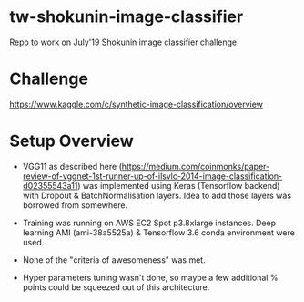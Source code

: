 # tw-shokunin-image-classifier
Repo to work on July'19 Shokunin image classifier challenge

# Challenge
https://www.kaggle.com/c/synthetic-image-classification/overview

# Setup Overview
* VGG11 as described here (https://medium.com/coinmonks/paper-review-of-vggnet-1st-runner-up-of-ilsvlc-2014-image-classification-d02355543a11) was implemented using Keras (Tensorflow backend) with Dropout & BatchNormalisation layers. Idea to add those layers was borrowed from somewhere. 

* Training was running on AWS EC2 Spot p3.8xlarge instances. Deep learning AMI (ami-38a5525a) &  Tensorflow 3.6 conda environment were used. 

* None of the "criteria of awesomeness" was met. 

* Hyper parameters tuning wasn't done, so maybe a few additional % points could be squeezed out of this architecture. 